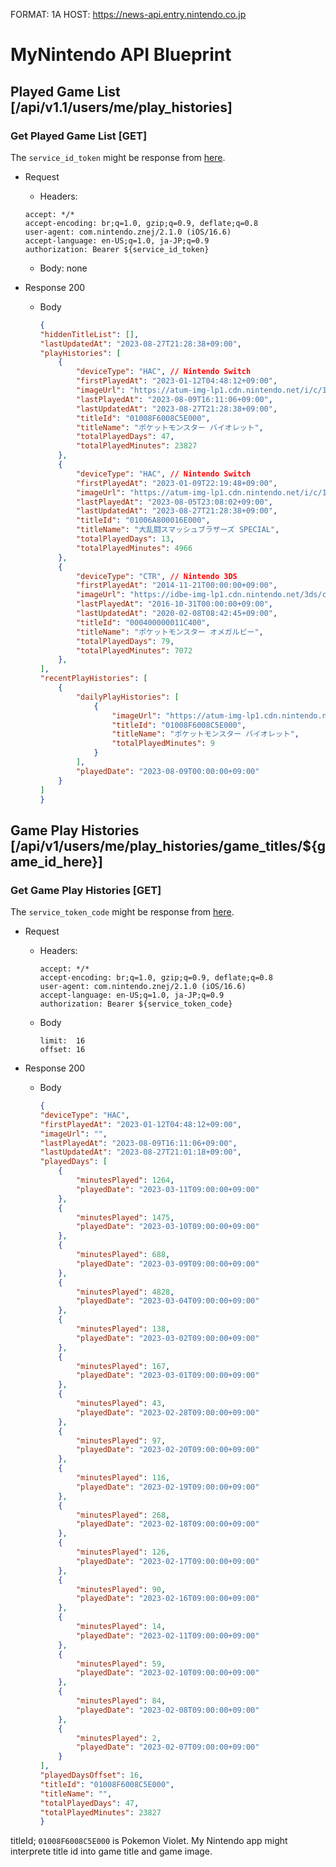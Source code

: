 FORMAT: 1A
HOST: https://news-api.entry.nintendo.co.jp

# MyNintendo API Blueprint

## Played Game List [/api/v1.1/users/me/play_histories]
### Get Played Game List [GET]
The `service_id_token` might be response from [here](./NintendoAccountBlueprint.md#service-token-connect100apitoken).
+ Request
  + Headers: 
  ```
  accept: */*
  accept-encoding: br;q=1.0, gzip;q=0.9, deflate;q=0.8
  user-agent: com.nintendo.znej/2.1.0 (iOS/16.6)
  accept-language: en-US;q=1.0, ja-JP;q=0.9
  authorization: Bearer ${service_id_token}
  ```
  + Body: none
 
+ Response 200
  + Body
    ```json
    {
    "hiddenTitleList": [],
    "lastUpdatedAt": "2023-08-27T21:28:38+09:00",
    "playHistories": [
        {
            "deviceType": "HAC", // Nintendo Switch
            "firstPlayedAt": "2023-01-12T04:48:12+09:00",
            "imageUrl": "https://atum-img-lp1.cdn.nintendo.net/i/c/1427016279c04de0b080b8dd26e209e0_256",
            "lastPlayedAt": "2023-08-09T16:11:06+09:00",
            "lastUpdatedAt": "2023-08-27T21:28:38+09:00",
            "titleId": "01008F6008C5E000",
            "titleName": "ポケットモンスター バイオレット",
            "totalPlayedDays": 47,
            "totalPlayedMinutes": 23827
        },
        {
            "deviceType": "HAC", // Nintendo Switch
            "firstPlayedAt": "2023-01-09T22:19:48+09:00",
            "imageUrl": "https://atum-img-lp1.cdn.nintendo.net/i/c/1adfe782967548c99659c27c9a3bca56_256",
            "lastPlayedAt": "2023-08-05T23:08:02+09:00",
            "lastUpdatedAt": "2023-08-27T21:28:38+09:00",
            "titleId": "01006A800016E000",
            "titleName": "大乱闘スマッシュブラザーズ SPECIAL",
            "totalPlayedDays": 13,
            "totalPlayedMinutes": 4966
        },
        {
            "deviceType": "CTR", // Nintendo 3DS
            "firstPlayedAt": "2014-11-21T00:00:00+09:00",
            "imageUrl": "https://idbe-img-lp1.cdn.nintendo.net/3ds/c786ab5bc6abb9bbed66b20a5f1d5ca6.png",
            "lastPlayedAt": "2016-10-31T00:00:00+09:00",
            "lastUpdatedAt": "2020-02-08T08:42:45+09:00",
            "titleId": "000400000011C400",
            "titleName": "ポケットモンスター オメガルビー",
            "totalPlayedDays": 79,
            "totalPlayedMinutes": 7072
        },
    ],
    "recentPlayHistories": [
        {
            "dailyPlayHistories": [
                {
                    "imageUrl": "https://atum-img-lp1.cdn.nintendo.net/i/c/1427016279c04de0b080b8dd26e209e0_256",
                    "titleId": "01008F6008C5E000",
                    "titleName": "ポケットモンスター バイオレット",
                    "totalPlayedMinutes": 9
                }
            ],
            "playedDate": "2023-08-09T00:00:00+09:00"
        }
    ]
    }
    ```
  
## Game Play Histories [/api/v1/users/me/play_histories/game_titles/${game_id_here}]
### Get Game Play Histories [GET]
The `service_token_code` might be response from [here](./NintendoAccountBlueprint.md#service-token-connect100apitoken).
+ Request
  + Headers:
    ```
    accept: */* 
    accept-encoding: br;q=1.0, gzip;q=0.9, deflate;q=0.8
    user-agent: com.nintendo.znej/2.1.0 (iOS/16.6)
    accept-language: en-US;q=1.0, ja-JP;q=0.9
    authorization: Bearer ${service_token_code}
    ```
  + Body
    ```
    limit:  16
    offset: 16
    ```

+ Response 200
  + Body
    ```json
    {
    "deviceType": "HAC",
    "firstPlayedAt": "2023-01-12T04:48:12+09:00",
    "imageUrl": "",
    "lastPlayedAt": "2023-08-09T16:11:06+09:00",
    "lastUpdatedAt": "2023-08-27T21:01:18+09:00",
    "playedDays": [
        {
            "minutesPlayed": 1264,
            "playedDate": "2023-03-11T09:00:00+09:00"
        },
        {
            "minutesPlayed": 1475,
            "playedDate": "2023-03-10T09:00:00+09:00"
        },
        {
            "minutesPlayed": 688,
            "playedDate": "2023-03-09T09:00:00+09:00"
        },
        {
            "minutesPlayed": 4828,
            "playedDate": "2023-03-04T09:00:00+09:00"
        },
        {
            "minutesPlayed": 138,
            "playedDate": "2023-03-02T09:00:00+09:00"
        },
        {
            "minutesPlayed": 167,
            "playedDate": "2023-03-01T09:00:00+09:00"
        },
        {
            "minutesPlayed": 43,
            "playedDate": "2023-02-28T09:00:00+09:00"
        },
        {
            "minutesPlayed": 97,
            "playedDate": "2023-02-20T09:00:00+09:00"
        },
        {
            "minutesPlayed": 116,
            "playedDate": "2023-02-19T09:00:00+09:00"
        },
        {
            "minutesPlayed": 268,
            "playedDate": "2023-02-18T09:00:00+09:00"
        },
        {
            "minutesPlayed": 126,
            "playedDate": "2023-02-17T09:00:00+09:00"
        },
        {
            "minutesPlayed": 90,
            "playedDate": "2023-02-16T09:00:00+09:00"
        },
        {
            "minutesPlayed": 14,
            "playedDate": "2023-02-11T09:00:00+09:00"
        },
        {
            "minutesPlayed": 59,
            "playedDate": "2023-02-10T09:00:00+09:00"
        },
        {
            "minutesPlayed": 84,
            "playedDate": "2023-02-08T09:00:00+09:00"
        },
        {
            "minutesPlayed": 2,
            "playedDate": "2023-02-07T09:00:00+09:00"
        }
    ],
    "playedDaysOffset": 16,
    "titleId": "01008F6008C5E000",
    "titleName": "",
    "totalPlayedDays": 47,
    "totalPlayedMinutes": 23827
    }
    ```
titleId;  `01008F6008C5E000` is Pokemon Violet.
My Nintendo app might interprete title id into game title and game image.

